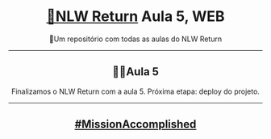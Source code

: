 <h1 align="center"><a href="https://nextlevelweek.com/episodios/impulse/">🚀NLW Return</a> Aula 5, WEB</h1>
<p align="center">📂Um repositório com todas as aulas do NLW Return</p>

---

<h2 align="center">👨‍💻Aula 5</h2>
<p align="center">
Finalizamos o NLW Return com a aula 5. Próxima etapa: deploy do projeto.
</p>

---

<h2 align="center"><a href="https://nextlevelweek.com/episodios/impulse/">#MissionAccomplished</a>
</h2>